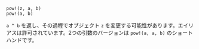 ```
pow!(z, a, b)
pow!(a, b)
```

`a ^ b` を返し、その過程でオブジェクト `z` を変更する可能性があります。エイリアスは許可されています。2つの引数のバージョンは `pow!(a, a, b)` のショートハンドです。
